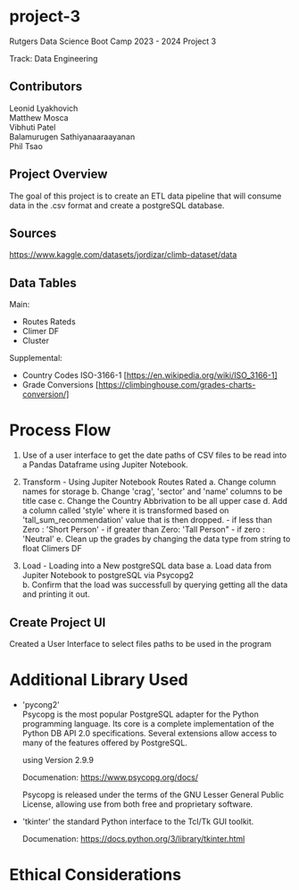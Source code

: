 # project-3

Rutgers Data Science Boot Camp 2023 - 2024
Project 3 

Track: Data Engineering

## Contributors

Leonid Lyakhovich<br>
Matthew Mosca<br>
Vibhuti Patel<br>
Balamurugen Sathiyanaaraayanan<br>
Phil Tsao

## Project Overview
The goal of this project is to create an ETL data pipeline that will consume data in the .csv format and create a postgreSQL database.

## Sources
https://www.kaggle.com/datasets/jordizar/climb-dataset/data

## Data Tables
Main:
 + Routes Rateds
 + Climer DF
 + Cluster

Supplemental:
 + Country Codes ISO-3166-1 [https://en.wikipedia.org/wiki/ISO_3166-1]
 + Grade Conversions [https://climbinghouse.com/grades-charts-conversion/]
  

# Process Flow
1. Use of a user interface to get the date paths of CSV files to be read into a Pandas Dataframe using Jupiter Notebook.

2. Transform - Using Jupiter Notebook 
  Routes Rated
    a. Change column names for storage
    b. Change 'crag', 'sector' and 'name' columns to be title case
    c. Change the Country Abbrivation to be all upper case
    d. Add a column called 'style' where it is transformed based on 'tall_sum_recommendation' value that is then dropped. 
        - if less than Zero : 'Short Person'
        - if greater than Zero: 'Tall Person"
        - if zero : 'Neutral'
    e. Clean up the grades by changing the data type from string to float
  Climers DF

3. Load - Loading into a New postgreSQL data base
   a. Load data from Jupiter Notebook to postgreSQL via Psycopg2   
   b. Confirm that the load was successfull by querying getting all the data and printing it out.

## Create Project UI
Created a User Interface to select files paths to be used in the program

# Additional Library Used  
 - 'pycong2'  
    Psycopg is the most popular PostgreSQL adapter for the Python programming language. Its core is a complete implementation of the Python DB API 2.0 specifications. Several extensions allow access to many of the features offered by PostgreSQL.

    using Version 2.9.9

    Documenation: https://www.psycopg.org/docs/   

    Psycopg is released under the terms of the GNU Lesser General Public License, allowing use from both free and proprietary software.

  - 'tkinter' the standard Python interface to the Tcl/Tk GUI toolkit.
    
    Documenation: https://docs.python.org/3/library/tkinter.html

# Ethical Considerations


